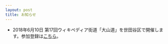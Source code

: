 ```yaml
---
layout: post
title: お知らせ
---
```

- 2018年6月10日 第17回ウィキペディア街道「大山道」を世田谷区で開催します。参加登録は[こちら](https://wikipedia-road-17.peatix.com/)。
